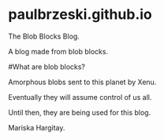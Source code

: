 paulbrzeski.github.io
=====================

The Blob Blocks Blog.

A blog made from blob blocks.

#What are blob blocks? 

Amorphous blobs sent to this planet by Xenu. 

Eventually they will assume control of us all. 

Until then, they are being used for this blog. 

Mariska Hargitay.